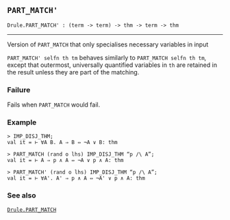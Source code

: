 ## `PART_MATCH'`

``` hol4
Drule.PART_MATCH' : (term -> term) -> thm -> term -> thm
```

------------------------------------------------------------------------

Version of `PART_MATCH` that only specialises necessary variables in
input

`PART_MATCH' selfn th tm` behaves similarly to `PART_MATCH selfn th tm`,
except that outermost, universally quantified variables in `th` are
retained in the result unless they are part of the matching.

### Failure

Fails when `PART_MATCH` would fail.

### Example

``` hol4
> IMP_DISJ_THM;
val it = ⊢ ∀A B. A ⇒ B ⇔ ¬A ∨ B: thm

> PART_MATCH (rand o lhs) IMP_DISJ_THM “p /\ A”;
val it = ⊢ A ⇒ p ∧ A ⇔ ¬A ∨ p ∧ A: thm

> PART_MATCH' (rand o lhs) IMP_DISJ_THM “p /\ A”;
val it = ⊢ ∀A'. A' ⇒ p ∧ A ⇔ ¬A' ∨ p ∧ A: thm
```

### See also

[`Drule.PART_MATCH`](#Drule.PART_MATCH)
